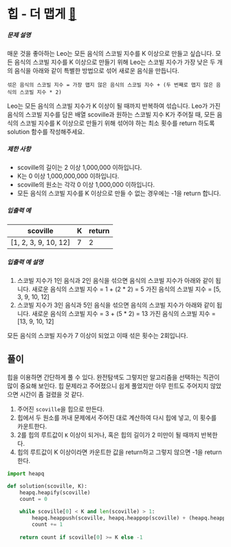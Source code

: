 # 힙 - 더 맵게 [🔗](https://programmers.co.kr/learn/courses/30/lessons/42626)

##### 문제 설명

매운 것을 좋아하는 Leo는 모든 음식의 스코빌 지수를 K 이상으로 만들고 싶습니다. 모든 음식의 스코빌 지수를 K 이상으로 만들기 위해 Leo는 스코빌 지수가 가장 낮은 두 개의 음식을 아래와 같이 특별한 방법으로 섞어 새로운 음식을 만듭니다.

```
섞은 음식의 스코빌 지수 = 가장 맵지 않은 음식의 스코빌 지수 + (두 번째로 맵지 않은 음식의 스코빌 지수 * 2)
```

Leo는 모든 음식의 스코빌 지수가 K 이상이 될 때까지 반복하여 섞습니다.
Leo가 가진 음식의 스코빌 지수를 담은 배열 scoville과 원하는 스코빌 지수 K가 주어질 때, 모든 음식의 스코빌 지수를 K 이상으로 만들기 위해 섞어야 하는 최소 횟수를 return 하도록 solution 함수를 작성해주세요.

##### 제한 사항

- scoville의 길이는 2 이상 1,000,000 이하입니다.
- K는 0 이상 1,000,000,000 이하입니다.
- scoville의 원소는 각각 0 이상 1,000,000 이하입니다.
- 모든 음식의 스코빌 지수를 K 이상으로 만들 수 없는 경우에는 -1을 return 합니다.

##### 입출력 예

| scoville             | K    | return |
| -------------------- | ---- | ------ |
| [1, 2, 3, 9, 10, 12] | 7    | 2      |

##### 입출력 예 설명

1. 스코빌 지수가 1인 음식과 2인 음식을 섞으면 음식의 스코빌 지수가 아래와 같이 됩니다.
   새로운 음식의 스코빌 지수 = 1 + (2 * 2) = 5
   가진 음식의 스코빌 지수 = [5, 3, 9, 10, 12]
2. 스코빌 지수가 3인 음식과 5인 음식을 섞으면 음식의 스코빌 지수가 아래와 같이 됩니다.
   새로운 음식의 스코빌 지수 = 3 + (5 * 2) = 13
   가진 음식의 스코빌 지수 = [13, 9, 10, 12]

모든 음식의 스코빌 지수가 7 이상이 되었고 이때 섞은 횟수는 2회입니다.

## 풀이

힙을 이용하면 간단하게 풀 수 있다. 완전탐색도 그렇지만 알고리즘을 선택하는 직관이 많이 중요해 보인다. 힙 문제라고 주어졌으니 쉽게 풀었지만 아무 힌트도 주어지지 않았으면 시간이 좀 걸렸을 것 같다.

1. 주어진 `scoville`을 힙으로 만든다.
2. 힙에서 두 원소를 꺼내 문제에서 주어진 대로 계산하여 다시 힙에 넣고, 이 횟수를 카운트한다.
3. 2를 힙의 루트값이 `K` 이상이 되거나, 혹은 힙의 길이가 2 미만이 될 때까지 반복한다.
4. 힙의 루트값이 K 이상이라면 카운트한 값을 return하고 그렇지 않으면 -1을 return한다.

```python
import heapq

def solution(scoville, K):
    heapq.heapify(scoville)
    count = 0
    
    while scoville[0] < K and len(scoville) > 1:
        heapq.heappush(scoville, heapq.heappop(scoville) + (heapq.heappop(scoville) * 2))
        count += 1
    
    return count if scoville[0] >= K else -1
```

